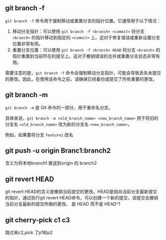 ## git branch -f
`git branch -f` 命令用于强制移动或重置分支的指针位置。它通常用于以下情况：

1. 移动分支指针：可以使用 `git branch -f <branch> <commit>` 将分支 `<branch>` 的指针移动到指定的 `<commit>` 上。这对于修复错误或重新设置分支位置非常有用。
2. 重置分支位置：可以使用 `git branch -f <branch> HEAD` 将分支 `<branch>` 的指针重置到当前所在的提交上。这对于撤销错误的合并或重置分支状态非常有用。

需要注意的是，`git branch -f` 命令会强制移动分支指针，可能会导致丢失未提交的更改。因此，在使用该命令之前，请确保已经备份或提交了所有重要的更改。

## git branch -m
`git branch -m` 是 Git 命令的一部分，用于重命名分支。

具体来说，`git branch -m <old_branch_name> <new_branch_name>` 用于将旧的分支名 `<old_branch_name>` 改为新的分支名 `<new_branch_name>`。

例如，如果要将分支 `feature1` 改名


## git push -u  origin Branc1:branch2
含义为将本地branch1 推送到origin 的 branch2

## git revert HEAD

git revert HEAD的含义是撤销当前提交的更改。HEAD是指向当前分支最新提交的指针，通过执行git revert HEAD命令，可以创建一个新的提交，该提交会撤销当前分支最新的提交所做的更改。
是 HEAD 而不是 HEAD^1

## git cherry-pick   c1 c3

跳过来c2,pick 了p1和p2